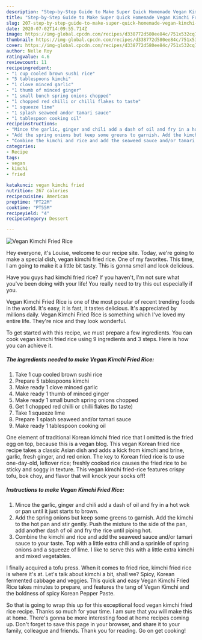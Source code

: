 ```yaml
---
description: "Step-by-Step Guide to Make Super Quick Homemade Vegan Kimchi Fried Rice"
title: "Step-by-Step Guide to Make Super Quick Homemade Vegan Kimchi Fried Rice"
slug: 207-step-by-step-guide-to-make-super-quick-homemade-vegan-kimchi-fried-rice
date: 2020-07-02T14:09:55.714Z
image: https://img-global.cpcdn.com/recipes/d338772d580ee84c/751x532cq70/vegan-kimchi-fried-rice-recipe-main-photo.jpg
thumbnail: https://img-global.cpcdn.com/recipes/d338772d580ee84c/751x532cq70/vegan-kimchi-fried-rice-recipe-main-photo.jpg
cover: https://img-global.cpcdn.com/recipes/d338772d580ee84c/751x532cq70/vegan-kimchi-fried-rice-recipe-main-photo.jpg
author: Nelle Roy
ratingvalue: 4.6
reviewcount: 11
recipeingredient:
- "1 cup cooled brown sushi rice"
- "5 tablespoons kimchi"
- "1 clove minced garlic"
- "1 thumb of minced ginger"
- "1 small bunch spring onions chopped"
- "1 chopped red chilli or chilli flakes to taste"
- "1 squeeze lime"
- "1 splash seaweed andor tamari sauce"
- "1 tablespoon cooking oil"
recipeinstructions:
- "Mince the garlic, ginger and chili add a dash of oil and fry in a hot wok or pan until it just starts to brown."
- "Add the spring onions but keep some greens to garnish. Add the kimchi to the hot pan and stir gently. Push the mixture to the side of the pan, add another dash of oil and fry the rice until piping hot."
- "Combine the kimchi and rice and add the seaweed sauce and/or tamari sauce to your taste. Top with a little extra chili and a sprinkle of spring onions and a squeeze of lime. I like to serve this with a little extra kimchi and mixed vegetables."
categories:
- Recipe
tags:
- vegan
- kimchi
- fried

katakunci: vegan kimchi fried 
nutrition: 267 calories
recipecuisine: American
preptime: "PT22M"
cooktime: "PT55M"
recipeyield: "4"
recipecategory: Dessert

---
```



![Vegan Kimchi Fried Rice](https://img-global.cpcdn.com/recipes/d338772d580ee84c/751x532cq70/vegan-kimchi-fried-rice-recipe-main-photo.jpg)

Hey everyone, it's Louise, welcome to our recipe site. Today, we're going to make a special dish, vegan kimchi fried rice. One of my favorites. This time, I am going to make it a little bit tasty. This is gonna smell and look delicious.

Have you guys had kimchi fried rice? If you haven&#39;t, I&#39;m not sure what you&#39;ve been doing with your life! You really need to try this out especially if you.

Vegan Kimchi Fried Rice is one of the most popular of recent trending foods in the world. It's easy, it is fast, it tastes delicious. It's appreciated by millions daily. Vegan Kimchi Fried Rice is something which I've loved my entire life. They're nice and they look wonderful.


To get started with this recipe, we must prepare a few ingredients. You can cook vegan kimchi fried rice using 9 ingredients and 3 steps. Here is how you can achieve it.

<!--inarticleads1-->

##### The ingredients needed to make Vegan Kimchi Fried Rice:

1. Take 1 cup cooled brown sushi rice
1. Prepare 5 tablespoons kimchi
1. Make ready 1 clove minced garlic
1. Make ready 1 thumb of minced ginger
1. Make ready 1 small bunch spring onions chopped
1. Get 1 chopped red chilli or chilli flakes (to taste)
1. Take 1 squeeze lime
1. Prepare 1 splash seaweed and/or tamari sauce
1. Make ready 1 tablespoon cooking oil


One element of traditional Korean kimchi fried rice that I omitted is the fried egg on top, because this is a vegan blog. This vegan Korean fried rice recipe takes a classic Asian dish and adds a kick from kimchi and brine, garlic, fresh ginger, and red onion. The key to Korean fried rice is to use one-day-old, leftover rice; freshly cooked rice causes the fried rice to be sticky and soggy in texture. This vegan kimchi fried-rice features crispy tofu, bok choy, and flavor that will knock your socks off! 

<!--inarticleads2-->

##### Instructions to make Vegan Kimchi Fried Rice:

1. Mince the garlic, ginger and chili add a dash of oil and fry in a hot wok or pan until it just starts to brown.
1. Add the spring onions but keep some greens to garnish. Add the kimchi to the hot pan and stir gently. Push the mixture to the side of the pan, add another dash of oil and fry the rice until piping hot.
1. Combine the kimchi and rice and add the seaweed sauce and/or tamari sauce to your taste. Top with a little extra chili and a sprinkle of spring onions and a squeeze of lime. I like to serve this with a little extra kimchi and mixed vegetables.


I finally acquired a tofu press. When it comes to fried rice, kimchi fried rice is where it&#39;s at. Let&#39;s talk about kimchi a bit, shall we? Spicy, Korean fermented cabbage and veggies. This quick and easy Vegan Kimchi Fried Rice takes minutes to prepare, and features the tang of Vegan Kimchi and the boldness of spicy Korean Pepper Paste. 

So that is going to wrap this up for this exceptional food vegan kimchi fried rice recipe. Thanks so much for your time. I am sure that you will make this at home. There's gonna be more interesting food at home recipes coming up. Don't forget to save this page in your browser, and share it to your family, colleague and friends. Thank you for reading. Go on get cooking!
